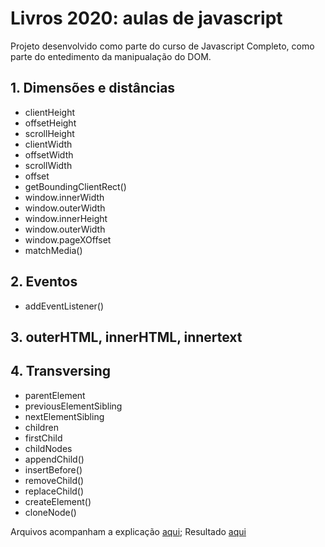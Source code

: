 # Livros 2020: aulas de javascript

Projeto desenvolvido como parte do curso de Javascript Completo, como parte do entedimento da manipualação do DOM. 

## 1. Dimensões e distâncias

- clientHeight
- offsetHeight
- scrollHeight
- clientWidth
- offsetWidth
- scrollWidth
- offset
- getBoundingClientRect()
- window.innerWidth
- window.outerWidth
- window.innerHeight
- window.outerWidth
- window.pageXOffset
- matchMedia()

## 2. Eventos

- addEventListener()

## 3. outerHTML, innerHTML, innertext

## 4. Transversing

- parentElement
- previousElementSibling
- nextElementSibling
- children
- firstChild
- childNodes
- appendChild()
- insertBefore()
- removeChild()
- replaceChild()
- createElement()
- cloneNode()

Arquivos acompanham a explicação [aqui](https://www.notion.so/df1f113a1a1a462096dd6163a4a40b08?v=693c99a42dc149439532d081a4658752);
Resultado [aqui](https://priscilaandreani.github.io/books/)
